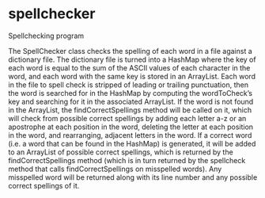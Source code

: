 # spellchecker
Spellchecking program

The SpellChecker class checks the spelling of each word in a file against a dictionary file. The dictionary file is turned into a HashMap where the key of each word is equal to the sum of the ASCII values of each character in the word, and each word with the same key is stored in an ArrayList. Each word in the file to spell check is stripped of leading or trailing punctuation, then the word is searched for in the HashMap by computing the wordToCheck’s key and searching for it in the associated ArrayList. If the word is not found in the ArrayList, the findCorrectSpellings method will be called on it, which will check from possible correct spellings by adding each letter a-z or an apostrophe at each position in the word, deleting the letter at each position in the word, and rearranging, adjacent letters in the word. If a correct word (i.e. a word that can be found in the HashMap) is generated, it will be added to an ArrayList of possible correct spellings, which is returned by the findCorrectSpellings method (which is in turn returned by the spellcheck method that calls findCorrectSpellings on misspelled words). Any misspelled word will be returned along with its line number and any possible correct spellings of it.
